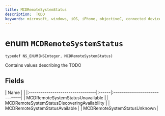 ```yaml
---
title: MCDRemoteSystemStatus
description:  TODO
keywords: microsoft, windows, iOS, iPhone, objectiveC, connected devices, Project Rome
---
```


# enum `MCDRemoteSystemStatus` 

```
typedef NS_ENUM(NSInteger, MCDRemoteSystemStatus)
```  
Contains values describing the TODO 

## Fields

| Name                              |        |
|:----------------------------------|:------|:-------------------------------|
| MCDRemoteSystemStatusUnavailable | 
| MCDRemoteSystemStatusDiscoveringAvailablilty |
| MCDRemoteSystemStatusAvailable |
| MCDRemoteSystemStatusUnknown |
